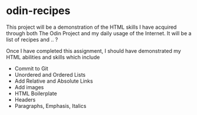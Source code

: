 # odin-recipes

This project will be a demonstration of the HTML skills I have acquired through both The Odin Project and my daily usage of the Internet. It will be a list of recipes and .. ?

Once I have completed this assignment, I should have demonstrated my HTML abilities and skills which include

- Commit to Git
- Unordered and Ordered Lists
- Add Relative and Absolute Links
- Add images
- HTML Boilerplate 
- Headers
- Paragraphs, Emphasis, Italics